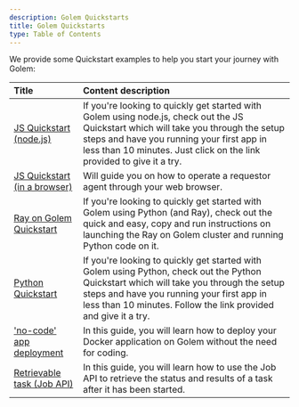 ```yaml
---
description: Golem Quickstarts
title: Golem Quickstarts
type: Table of Contents
---
```


We provide some Quickstart examples to help you start your journey with Golem:

| Title                                                                | Content description                                                                                                                                                                                                                                       |
| :------------------------------------------------------------------- | :-------------------------------------------------------------------------------------------------------------------------------------------------------------------------------------------------------------------------------------------------------- |
| [JS Quickstart (node.js)](/docs/quickstarts/js-quickstart)           | If you're looking to quickly get started with Golem using node.js, check out the JS Quickstart which will take you through the setup steps and have you running your first app in less than 10 minutes. Just click on the link provided to give it a try. |
| [JS Quickstart (in a browser)](/docs/quickstarts/golem-in-a-browser) | Will guide you on how to operate a requestor agent through your web browser.                                                                                                                                                                              |
| [Ray on Golem Quickstart](/docs/quickstarts/ray-quickstart)          | If you're looking to quickly get started with Golem using Python (and Ray), check out the quick and easy, copy and run instructions on launching the Ray on Golem cluster and running Python code on it.                                                  |
| [Python Quickstart](/docs/quickstarts/python-quickstart)             | If you're looking to quickly get started with Golem using Python, check out the Python Quickstart which will take you through the setup steps and have you running your first app in less than 10 minutes. Follow the link provided and give it a try.    |
| ['no-code' app deployment](/docs/quickstarts/no-code-app-deployment) | In this guide, you will learn how to deploy your Docker application on Golem without the need for coding.                                                                                                                                                 |
| [Retrievable task (Job API)](/docs/quickstarts/retrievable-task)     | In this guide, you will learn how to use the Job API to retrieve the status and results of a task after it has been started.                                                                                                                              |
